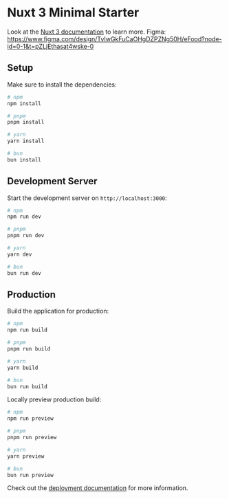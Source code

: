 # Nuxt 3 Minimal Starter

Look at the [Nuxt 3 documentation](https://nuxt.com/docs/getting-started/introduction) to learn more.
Figma: https://www.figma.com/design/TvIwGkFuCaOHgDZPZNg50H/eFood?node-id=0-1&t=pZLjEthasat4wske-0

## Setup

Make sure to install the dependencies:

```bash
# npm
npm install

# pnpm
pnpm install

# yarn
yarn install

# bun
bun install
```

## Development Server

Start the development server on `http://localhost:3000`:

```bash
# npm
npm run dev

# pnpm
pnpm run dev

# yarn
yarn dev

# bun
bun run dev
```

## Production

Build the application for production:

```bash
# npm
npm run build

# pnpm
pnpm run build

# yarn
yarn build

# bun
bun run build
```

Locally preview production build:

```bash
# npm
npm run preview

# pnpm
pnpm run preview

# yarn
yarn preview

# bun
bun run preview
```

Check out the [deployment documentation](https://nuxt.com/docs/getting-started/deployment) for more information.
